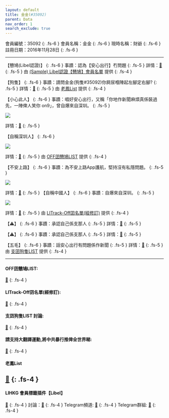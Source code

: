 ```yaml
---
layout: default
title: 金金(#35092)
parent: Data
nav_order: 1
search_exclude: true
---
```


會員編號：35092
{: .fs-6 }
會員名稱：金金
{: .fs-6 }
現時名稱：財爺
{: .fs-6 }
註冊日期：2016年11月28日
{: .fs-6 }

---

<div class="code-example" markdown="1">

【戇鳩(Libel認證)】
{: .fs-6 }
事蹟：認為【安心出行】冇問題
{: .fs-5 }
詳情：[🔗](https://lih.kg/2412564)
{: .fs-5 }
由 [(Sample) Libel認證【戇鳩】會員名單](https://kitce.github.io/libel/data/mock/subscriptions/sample1.json) 提供
{: .fs-4 }

</div>
<div class="code-example" markdown="1">

【狗隻】
{: .fs-6 }
事蹟：請問金金(狗隻#35092)你屙尿嗰陣起左腳定右腳?
{: .fs-5 }
詳情：[🔗](https://lih.kg/2781237)
{: .fs-5 }
由 [老鳳List](#老鳳list) 提供
{: .fs-4 }

</div>
<div class="code-example" markdown="1">

【小心此人】
{: .fs-6 }
事蹟：唱好安心出行，又稱「你地作新聞麻煩真係裝過先，一陣俾人笑你 on9」，曾自爆來自深圳。
{: .fs-5 }

![](https://filedn.eu/l9Hq1YKLkJ4m0VSXcdcfUaJ/LIHKG_on99/on9_jai/35092/35092.1_.png)

詳情：[🔗](https://lih.kg/2412564)
{: .fs-5 }

【自稱深圳人】
{: .fs-6 }

![](https://filedn.eu/l9Hq1YKLkJ4m0VSXcdcfUaJ/LIHKG_on99/on9_jai/35092/35092.2_.png)

詳情：[🔗](https://lih.kg/663261)
{: .fs-5 }
由 [OFF囝戇鳩LIST](#off囝戇鳩list) 提供
{: .fs-4 }

</div>
<div class="code-example" markdown="1">

【不安上路】
{: .fs-6 }
事蹟：為不安上路App護航，堅持沒有私隱問題。
{: .fs-5 }

![](https://filedn.eu/l9Hq1YKLkJ4m0VSXcdcfUaJ/LIHKG_on99/on9_jai/35092/35092.1_.png)

詳情：[🔗](https://lih.kg/2412564)
{: .fs-5 }
【自稱中國人】
{: .fs-6 }
事蹟：自爆來自深圳。
{: .fs-5 }

![](https://filedn.eu/l9Hq1YKLkJ4m0VSXcdcfUaJ/LIHKG_on99/on9_jai/35092/35092.2_.png)

詳情：[🔗](https://lih.kg/663261)
{: .fs-5 }
由 [LITrack-Off囝名單(經修訂)](#litrack-off囝名單經修訂) 提供
{: .fs-4 }

</div>
<div class="code-example" markdown="1">

【⚠️】
{: .fs-6 }
事蹟：承認自己係支那人
{: .fs-5 }
詳情：[🔗](https://lih.kg/663261)
{: .fs-5 }

【⚠️】
{: .fs-6 }
事蹟：承認自己係支那人
{: .fs-5 }
詳情：[🔗](https://lih.kg/663261)
{: .fs-5 }

【五毛】
{: .fs-6 }
事蹟：話安心出行有問題係作新聞
{: .fs-5 }
詳情：[🔗](https://lih.kg/2412564)
{: .fs-5 }
由 [支囝狗隻LIST](#支囝狗隻list-討論) 提供
{: .fs-4 }
</div>

---

#### OFF囝戇鳩LIST: 
[🔗](https://bit.ly/lihkg_on9_list)
{: .fs-4 }
#### LITrack-Off囝名單(經修訂): 
[🔗](http://tiny.cc/LITrack_GS)
{: .fs-4 }
#### 支囝狗隻LIST 討論: 
[🔗](https://lih.kg/2908480)
{: .fs-4 }
#### 請支持大翻譯運動,將中共暴行推俾全世界睇: 
[🔗](https://twitter.com/tgtm_official)
{: .fs-4 }
#### 老鳳List
[🔗](https://lihkg.com/thread/2808424)
{: .fs-4 }
---

#### LIHKG 會員標籤插件【Libel】

[🔗](https://kitce.github.io/libel)
{: .fs-4 }
討論：[🔗](https://lih.kg/2841778)
{: .fs-4 }
Telegram頻道: [🔗](https://t.me/LibelOfficialChannel)
{: .fs-4 }
Telegram群組: [🔗](https://t.me/LibelOfficialGroup)
{: .fs-4 }
